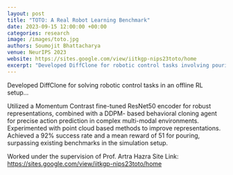 ```yaml
---
layout: post
title: "TOTO: A Real Robot Learning Benchmark"
date: 2023-09-15 12:00:00 +00:00
categories: research
image: /images/toto.jpg
authors: Soumojit Bhattacharya
venue: NeurIPS 2023
website: https://sites.google.com/view/iitkgp-nips23toto/home
excerpt: "Developed DiffClone for robotic control tasks involving pouring and scooping."
---
```

Developed DiffClone for solving robotic control tasks in an offline RL setup...

Utilized a Momentum Contrast fine-tuned ResNet50 encoder for robust representations, combined with a DDPM- based behavioral cloning agent for precise action prediction in complex multi-modal environments.
Experimented with point cloud based methods to improve representations.
Achieved a 92% success rate and a mean reward of 51 for pouring, surpassing existing benchmarks in the simulation setup.

Worked under the supervision of Prof. Artra Hazra
Site Link: https://sites.google.com/view/iitkgp-nips23toto/home
